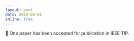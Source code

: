 ```yaml
---
layout: post
date: 2024-04-01
inline: true
---
```


📄️ One paper has been accepted for publication in IEEE TIP.
